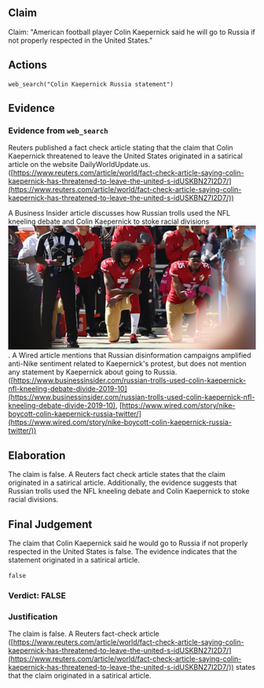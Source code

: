 ## Claim
Claim: "American football player Colin Kaepernick said he will go to Russia if not properly respected in the United States."

## Actions
```
web_search("Colin Kaepernick Russia statement")
```

## Evidence
### Evidence from `web_search`
Reuters published a fact check article stating that the claim that Colin Kaepernick threatened to leave the United States originated in a satirical article on the website DailyWorldUpdate.us. ([https://www.reuters.com/article/world/fact-check-article-saying-colin-kaepernick-has-threatened-to-leave-the-united-s-idUSKBN27I2D7/](https://www.reuters.com/article/world/fact-check-article-saying-colin-kaepernick-has-threatened-to-leave-the-united-s-idUSKBN27I2D7/))

A Business Insider article discusses how Russian trolls used the NFL kneeling debate and Colin Kaepernick to stoke racial divisions ![image 2168](media/2025-08-07_20-04-1754597057-334572.jpg). A Wired article mentions that Russian disinformation campaigns amplified anti-Nike sentiment related to Kaepernick's protest, but does not mention any statement by Kaepernick about going to Russia. ([https://www.businessinsider.com/russian-trolls-used-colin-kaepernick-nfl-kneeling-debate-divide-2019-10](https://www.businessinsider.com/russian-trolls-used-colin-kaepernick-nfl-kneeling-debate-divide-2019-10), [https://www.wired.com/story/nike-boycott-colin-kaepernick-russia-twitter/](https://www.wired.com/story/nike-boycott-colin-kaepernick-russia-twitter/))


## Elaboration
The claim is false. A Reuters fact check article states that the claim originated in a satirical article. Additionally, the evidence suggests that Russian trolls used the NFL kneeling debate and Colin Kaepernick to stoke racial divisions.


## Final Judgement
The claim that Colin Kaepernick said he would go to Russia if not properly respected in the United States is false. The evidence indicates that the statement originated in a satirical article.

`false`


### Verdict: FALSE

### Justification
The claim is false. A Reuters fact-check article ([https://www.reuters.com/article/world/fact-check-article-saying-colin-kaepernick-has-threatened-to-leave-the-united-s-idUSKBN27I2D7/](https://www.reuters.com/article/world/fact-check-article-saying-colin-kaepernick-has-threatened-to-leave-the-united-s-idUSKBN27I2D7/)) states that the claim originated in a satirical article.
